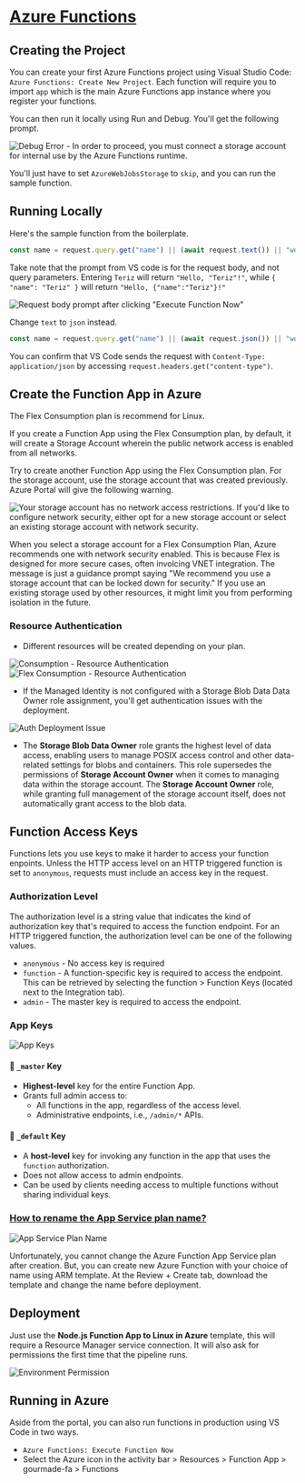# [Azure Functions](https://learn.microsoft.com/en-us/azure/azure-functions/create-first-function-vs-code-typescript?pivots=nodejs-model-v4)

## Creating the Project

You can create your first Azure Functions project using Visual Studio Code: `Azure Functions: Create New Project`. Each function will require you to import `app` which is the main Azure Functions app instance where you register your functions.

You can then run it locally using Run and Debug. You'll get the following prompt.

![Debug Error - In order to proceed, you must connect a storage account for internal use by the Azure Functions runtime.](assets/05-function-apps/01-debug-pop-up.png)

You'll just have to set `AzureWebJobsStorage` to `skip`, and you can run the sample function.

## Running Locally

Here's the sample function from the boilerplate.

```javascript
const name = request.query.get("name") || (await request.text()) || "world";
```

Take note that the prompt from VS code is for the request body, and not query parameters. Entering `Teriz` will return `"Hello, "Teriz"!"`, while `{ "name": "Teriz" }` will return `"Hello, {"name":"Teriz"}!"`

![Request body prompt after clicking "Execute Function Now"](assets/05-function-apps/02-request-body-prompt.png)

Change `text` to `json` instead.

```javascript
const name = request.query.get("name") || (await request.json()) || "world";
```

You can confirm that VS Code sends the request with `Content-Type: application/json` by accessing `request.headers.get("content-type")`.

## Create the Function App in Azure

The Flex Consumption plan is recommend for Linux.

If you create a Function App using the Flex Consumption plan, by default, it will create a Storage Account wherein the public network access is enabled from all networks.

Try to create another Function App using the Flex Consumption plan. For the storage account, use the storage account that was created previously. Azure Portal will give the following warning.

![Your storage account has no network access restrictions. If you'd like to configure network security, either opt for a new storage account or select an existing storage account with network security.](assets/05-function-apps/03-network-access-restrictions.png)

When you select a storage account for a Flex Consumption Plan, Azure recommends one with network security enabled. This is because Flex is designed for more secure cases, often involcing VNET integration. The message is just a guidance prompt saying "We recommend you use a storage account that can be locked down for security." If you use an existing storage used by other resources, it might limit you from performing isolation in the future.

### Resource Authentication

- Different resources will be created depending on your plan.

![Consumption - Resource Authentication](assets/05-function-apps/04-consumption-auth.png)
![Flex Consumption - Resource Authentication](assets/05-function-apps/05-flex-consumption-auth.png)

- If the Managed Identity is not configured with a Storage Blob Data Data Owner role assignment, you'll get authentication issues with the deployment.

![Auth Deployment Issue](assets/05-function-apps/06-auth-deployment-issue.png)

- The **Storage Blob Data Owner** role grants the highest level of data access, enabling users to manage POSIX access control and other data-related settings for blobs and containers. This role supersedes the permissions of **Storage Account Owner** when it comes to managing data within the storage account. The **Storage Account Owner** role, while granting full management of the storage account itself, does not automatically grant access to the blob data.

## Function Access Keys

Functions lets you use keys to make it harder to access your function enpoints. Unless the HTTP access level on an HTTP triggered function is set to `anonymous`, requests must include an access key in the request.

### Authorization Level

The authorization level is a string value that indicates the kind of authorization key that's required to access the function endpoint. For an HTTP triggered function, the authorization level can be one of the following values.

- `anonymous` - No access key is required
- `function` - A function-specific key is required to access the endpoint. This can be retrieved by selecting the function > Function Keys (located next to the Integration tab).
- `admin` - The master key is required to access the endpoint.

### App Keys

![App Keys](assets/05-function-apps/07-app-keys.png)

#### 🔑 `_master` Key

- **Highest-level** key for the entire Function App.
- Grants full admin access to:
  - All functions in the app, regardless of the access level.
  - Administrative endpoints, i.e., `/admin/*` APIs.

#### 🔑 `_default` Key

- A **host-level** key for invoking any function in the app that uses the `function` authorization.
- Does not allow access to admin endpoints.
- Can be used by clients needing access to multiple functions without sharing individual keys.

### [How to rename the App Service plan name?](https://jaliyaudagedara.blogspot.com/2020/08/azure-functions-consumption-plan-custom.html)

![App Service Plan Name](assets/05-function-apps/08-app-service-plan-name.png)

Unfortunately, you cannot change the Azure Function App Service plan after creation. But, you can create new Azure Function with your choice of name using ARM template. At the Review + Create tab, download the template and change the name before deployment.

## Deployment

Just use the **Node.js Function App to Linux in Azure** template, this will require a Resource Manager service connection. It will also ask for permissions the first time that the pipeline runs.

![Environment Permission](assets/05-function-apps/09-env-permission.png)

## Running in Azure

Aside from the portal, you can also run functions in production using VS Code in two ways.

- `Azure Functions: Execute Function Now`
- Select the Azure icon in the activity bar > Resources > Function App > gourmade-fa > Functions
